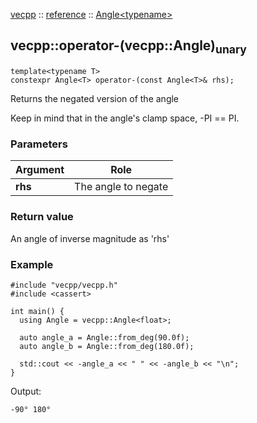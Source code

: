 [vecpp](../../) :: [reference](../) :: [Angle<typename\>](./)
## vecpp::operator-(vecpp::Angle)<sub>unary</sub>

```
template<typename T>
constexpr Angle<T> operator-(const Angle<T>& rhs);
```

Returns the negated version of the angle

Keep in mind that in the angle's clamp space, -PI == PI.

### Parameters

Argument | Role
---------|---------------------------------
**rhs**  | The angle to negate

### Return value
An angle of inverse magnitude as 'rhs'

### Example

```
#include "vecpp/vecpp.h"
#include <cassert>

int main() {
  using Angle = vecpp::Angle<float>;

  auto angle_a = Angle::from_deg(90.0f);
  auto angle_b = Angle::from_deg(180.0f);

  std::cout << -angle_a << " " << -angle_b << "\n";
}
```

Output:
```
-90° 180°
```